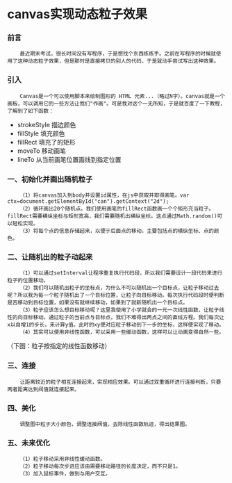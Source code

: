 # canvas实现动态粒子效果

### 前言
        最近期末考试，很长时间没有写程序，于是想找个东西练练手。之前在写程序的时候就使用了这种动态粒子效果，但是那时是直接拷贝的别人的代码，于是就动手尝试写出这种效果。

### 引入
        Canvas是一个可以使用脚本来绘制图形的 HTML 元素...（略过N字）。canvas就是一个画板，可以调用它的一些方法让我们"作画"。可是我对这个一无所知，于是就百度了一下教程，了解到了如下函数：
* strokeStyle 描边颜色
* fillStyle  填充颜色
* fillRect  填充了的矩形
* moveTo  移动画笔
* lineTo  从当前画笔位置画线到指定位置

### 一、初始化并画出随机粒子
        （1）将canvas加入到body并设置id属性，在js中获取并取得画笔。var ctx=document.getElementById("can").getContext("2d");
        （2）循环画出20个随机点。我们使用画笔的fillRect函数画一个个矩形充当粒子。fillRect需要横纵坐标与矩形宽高，我们需要随机出横纵坐标。这点通过Math.random()可以轻松实现。
        （3）将每个点的信息存储起来，以便于后面点的移动，主要包括点的横纵坐标、点的颜色。


### 二、让随机出的粒子动起来
        （1）可以通过setInterval让程序重复执行代码段，所以我们需要设计一段代码来进行粒子的位置移动。
        （2）我们可以随机出粒子的坐标点，为什么不可以随机出一个目标点，让粒子移动过去呢？所以我为每一个粒子随机出了一个目标位置，让粒子向目标移动。每次执行代码段时便判断是否移动到目标位置，如果没有就继续移动，如果到了就新随机出一个目标点。
        （3）粒子应该怎么想目标移动呢？这里我使用了小学就会的一元一次线性函数，让粒子线性的向目标移动。通过粒子的当前点与目标点，我们不难得出两点之间的直线方程。我们每次让x以自增1的步长，来计算y值。此时的xy便对应粒子移动到下一步的坐标，这样便实现了移动。
        （4）其实可以使用非线性函数，可以采用一些缓动函数，这样可以让动画变得自然一些。
（下图：粒子按指定的线性函数移动）


### 三、连接
        让距离较近的粒子相互连接起来，实现相应效果。可以通过双重循环进行连接判断，只要两者距离达到阀值就连接起来。


### 四、美化
        调整图中粒子大小颜色，调整连接阀值，去除线性函数轨迹，得出结果图。



### 五、未来优化
        （1）粒子移动采用非线性缓动函数。
        （2）粒子移动每次步进应该由需要移动路径的长度决定，而不只是1。
        （3）加入鼠标事件，做到与用户交互。
